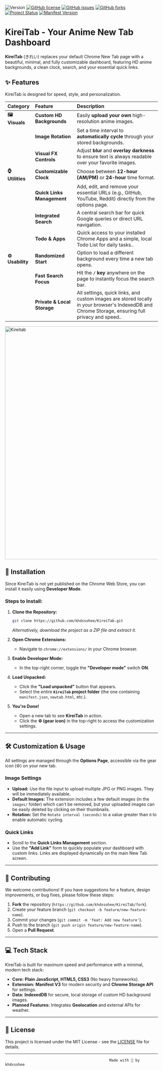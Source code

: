 ![Version](https://img.shields.io/badge/version-v1.1.0-blue.svg)
[![GitHub license](https://img.shields.io/github/license/khdxsohee/KireiTab?style=flat-square&color=blue)](https://github.com/khdxsohee/KireiTab/blob/main/LICENSE)
[![GitHub issues](https://img.shields.io/github/issues/khdxsohee/KireiTab?style=flat-square&color=red)](https://github.com/khdxsohee/KireiTab/issues)
[![GitHub forks](https://img.shields.io/github/forks/khdxsohee/KireiTab?style=flat-square&color=teal)](https://github.com/khdxsohee/KireiTab/network)
[![Project Status](https://img.shields.io/badge/status-In%20Development-orange?style=flat-square)](https://github.com/khdxsohee/KireiTab)
[![Manifest Version](https://img.shields.io/badge/manifest-V3-success?style=flat-square)](https://developer.chrome.com/docs/extensions/mv3/)
# KireiTab - Your Anime New Tab Dashboard 

**KireiTab** (きれい) replaces your default Chrome New Tab page with a beautiful, minimal, and fully customizable dashboard, featuring HD anime backgrounds, a clean clock, search, and your essential quick links.

[](https://www.google.com/search?q=https://github.com/khdxsohee/KireiTab/blob/main/LICENSE)
[](https://github.com/khdxsohee/KireiTab)
[](https://github.com/khdxsohee/KireiTab)

## ✨ Features  

KireiTab is designed for speed, style, and personalization.

| Category | Feature | Description |
| :--- | :--- | :--- |
| **🖼️ Visuals** | **Custom HD Backgrounds** | Easily **upload your own** high-resolution anime images. |
| | **Image Rotation** | Set a time interval to **automatically cycle** through your stored backgrounds. |
| | **Visual FX Controls** | Adjust **blur** and **overlay darkness** to ensure text is always readable over your favorite images. |
| **⌚ Utilities** | **Customizable Clock** | Choose between **12-hour (AM/PM)** or **24-hour** time format. |
| | **Quick Links Management** | Add, edit, and remove your essential URLs (e.g., GitHub, YouTube, Reddit) directly from the options page. |
| | **Integrated Search** | A central search bar for quick Google queries or direct URL navigation. |
| | **Todo & Apps** | Quick access to your installed Chrome Apps and a simple, local Todo List for daily tasks.. |
| **⚙️ Usability** | **Randomized Start** | Option to load a different background every time a new tab opens. |
| | **Fast Search Focus** | Hit the **`/` key** anywhere on the page to instantly focus the search bar. |
| | **Private & Local Storage** | All settings, quick links, and custom images are stored locally in your browser's IndexedDB and Chrome Storage, ensuring full privacy and speed.. |
<img width="1366" height="768" alt="Kireitab" src="https://github.com/user-attachments/assets/4bad4b95-0a39-41a8-99c5-a0edb4c9662f" />


## 🚀 Installation

Since KireiTab is not yet published on the Chrome Web Store, you can install it easily using **Developer Mode**.

### Steps to Install:

1.  **Clone the Repository:**

    ```bash
    git clone https://github.com/khdxsohee/KireiTab.git
    ```

    *Alternatively, download the project as a ZIP file and extract it.*

2.  **Open Chrome Extensions:**

      * Navigate to `chrome://extensions/` in your Chrome browser.

3.  **Enable Developer Mode:**

      * In the top-right corner, toggle the **"Developer mode"** switch **ON**.

4.  **Load Unpacked:**

      * Click the **"Load unpacked"** button that appears.
      * Select the entire **`KireiTab` project folder** (the one containing `manifest.json`, `newtab.html`, etc.).

5.  **You're Done\!**

      * Open a new tab to see **KireiTab** in action.
      * Click the **⚙️ (gear icon)** in the top-right to access the customization settings.

-----

## 🛠️ Customization & Usage

All settings are managed through the **Options Page**, accessible via the gear icon (⚙️) on your new tab.

### Image Settings

  * **Upload:** Use the file input to upload multiple JPG or PNG images. They will be immediately available.
  * **Default Images:** The extension includes a few default images (in the `images/` folder) which can't be removed, but your uploaded images can be easily deleted by clicking on their thumbnails.
  * **Rotation:** Set the `Rotate interval (seconds)` to a value greater than `0` to enable automatic cycling.

### Quick Links

  * Scroll to the **Quick Links Management** section.
  * Use the **"Add Link"** form to quickly populate your dashboard with custom links. Links are displayed dynamically on the main New Tab screen.

-----

## 🤝 Contributing

We welcome contributions\! If you have suggestions for a feature, design improvements, or bug fixes, please follow these steps:

1.  **Fork** the repository (`https://github.com/khdxsohee/KireiTab/fork`).
2.  Create your feature branch (`git checkout -b feature/new-feature-name`).
3.  Commit your changes (`git commit -m 'feat: Add new feature'`).
4.  Push to the branch (`git push origin feature/new-feature-name`).
5.  Open a **Pull Request**.

-----


## 💻 Tech Stack

KireiTab is built for maximum speed and performance with a minimal, modern tech stack:

* **Core:** **Plain JavaScript, HTML5, CSS3** (No heavy frameworks).
* **Extension:** **Manifest V3** for modern security and **Chrome Storage API** for settings.
* **Data:** **IndexedDB** for secure, local storage of custom HD background images.
* **Planned Features:** Integrates **Geolocation** and external APIs for weather.

-----

## 📄 License

This project is licensed under the MIT License - see the [LICENSE](https://github.com/khdxsohee/KireiTab/blob/main/LICENSE) file for details.

-----

                                                    Made with 💙 by khdxsohee
